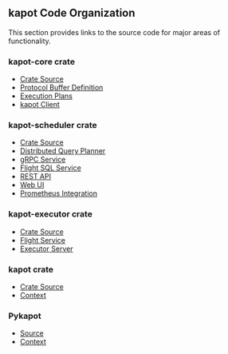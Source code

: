 <!---
  Licensed to the Apache Software Foundation (ASF) under one
  or more contributor license agreements.  See the NOTICE file
  distributed with this work for additional information
  regarding copyright ownership.  The ASF licenses this file
  to you under the Apache License, Version 2.0 (the
  "License"); you may not use this file except in compliance
  with the License.  You may obtain a copy of the License at

    http://www.apache.org/licenses/LICENSE-2.0

  Unless required by applicable law or agreed to in writing,
  software distributed under the License is distributed on an
  "AS IS" BASIS, WITHOUT WARRANTIES OR CONDITIONS OF ANY
  KIND, either express or implied.  See the License for the
  specific language governing permissions and limitations
  under the License.
-->

## kapot Code Organization

This section provides links to the source code for major areas of functionality.

### kapot-core crate

- [Crate Source](https://github.com/apache/datafusion-kapot/blob/main/kapot/core)
- [Protocol Buffer Definition](https://github.com/apache/datafusion-kapot/blob/main/kapot/core/proto/kapot.proto)
- [Execution Plans](https://github.com/apache/datafusion-kapot/tree/main/kapot/core/src/execution_plans)
- [kapot Client](https://github.com/apache/datafusion-kapot/blob/main/kapot/core/src/client.rs)

### kapot-scheduler crate

- [Crate Source](https://github.com/apache/datafusion-kapot/tree/main/kapot/scheduler)
- [Distributed Query Planner](https://github.com/apache/datafusion-kapot/blob/main/kapot/scheduler/src/planner.rs)
- [gRPC Service](https://github.com/apache/datafusion-kapot/blob/main/kapot/scheduler/src/scheduler_server/grpc.rs)
- [Flight SQL Service](https://github.com/apache/datafusion-kapot/blob/main/kapot/scheduler/src/flight_sql.rs)
- [REST API](https://github.com/apache/datafusion-kapot/tree/main/kapot/scheduler/src/api)
- [Web UI](https://github.com/apache/datafusion-kapot/tree/main/kapot/scheduler/ui)
- [Prometheus Integration](https://github.com/apache/datafusion-kapot/blob/main/kapot/scheduler/src/metrics/prometheus.rs)

### kapot-executor crate

- [Crate Source](https://github.com/apache/datafusion-kapot/tree/main/kapot/executor)
- [Flight Service](https://github.com/apache/datafusion-kapot/blob/main/kapot/executor/src/flight_service.rs)
- [Executor Server](https://github.com/apache/datafusion-kapot/blob/main/kapot/executor/src/executor_server.rs)

### kapot crate

- [Crate Source](https://github.com/apache/datafusion-kapot/tree/main/kapot/client)
- [Context](https://github.com/apache/datafusion-kapot/blob/main/kapot/client/src/context.rs)

### Pykapot

- [Source](https://github.com/apache/datafusion-kapot/tree/main/python)
- [Context](https://github.com/apache/datafusion-kapot/blob/main/python/src/context.rs)
